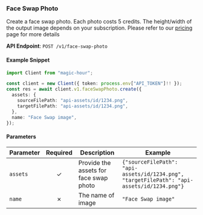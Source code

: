 
### Face Swap Photo <a name="create"></a>

Create a face swap photo. Each photo costs 5 credits. The height/width of the output image depends on your subscription. Please refer to our [pricing](/pricing) page for more details

**API Endpoint**: `POST /v1/face-swap-photo`

#### Example Snippet

```typescript
import Client from "magic-hour";

const client = new Client({ token: process.env["API_TOKEN"]!! });
const res = await client.v1.faceSwapPhoto.create({
  assets: {
    sourceFilePath: "api-assets/id/1234.png",
    targetFilePath: "api-assets/id/1234.png",
  },
  name: "Face Swap image",
});

```

#### Parameters

| Parameter | Required | Description | Example |
|-----------|:--------:|-------------|--------|
| `assets` | ✓ | Provide the assets for face swap photo | `{"sourceFilePath": "api-assets/id/1234.png", "targetFilePath": "api-assets/id/1234.png"}` |
| `name` | ✗ | The name of image | `"Face Swap image"` |
